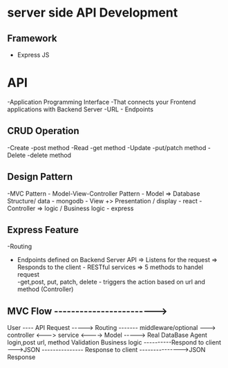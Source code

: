 # server side API Development
## Framework
- Express JS

# API
-Application Programming Interface
-That connects your Frontend applications with Backend Server
-URL - Endpoints

## CRUD Operation
-Create
     -post method
-Read
    -get method
-Update
    -put/patch method
-Delete
     -delete method

## Design Pattern
-MVC Pattern
    - Model-View-Controller Pattern
    - Model => Database Structure/ data - mongodb
    - View +> Presentation / display - react
    - Controller => logic / Business logic - express

## Express Feature
-Routing
   - Endpoints defined on Backend Server API
      => Listens for the request
      => Responds to the client
    - RESTful services
       => 5 methods to handel request  
          -get,post, put, patch, delete
    - triggers the action based on url and method (Controller)


## MVC Flow                                ------------------------>
User ---- API Request -----> Routing ------- middleware/optional ---> controller <---> service <----> Model   -----> Real DataBase
Agent      login,post       url, method      Validation             Business logic
                                                                      ----------Respond to client   --->JSON
                                                     --------------- Response to client --------------->JSON Response